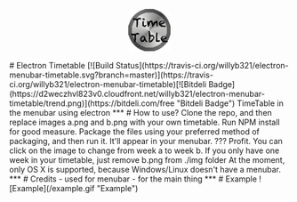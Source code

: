 <p align="center">
  <img src="./TTIcon.png" width=15% height=15%/>
</p>
# Electron Timetable [![Build Status](https://travis-ci.org/willyb321/electron-menubar-timetable.svg?branch=master)](https://travis-ci.org/willyb321/electron-menubar-timetable)[![Bitdeli Badge](https://d2weczhvl823v0.cloudfront.net/willyb321/electron-menubar-timetable/trend.png)](https://bitdeli.com/free "Bitdeli Badge")
TimeTable in the menubar using electron
***
# How to use?  
Clone the repo, and then replace images a.png and b.png with your own timetable. Run NPM install for good measure.  
Package the files using your preferred method of packaging, and then run it. It'll appear in your menubar.  
???  
Profit.  
You can click on the image to change from week a to week b. If you only have one week in your timetable, just remove b.png from ./img folder  
At the moment, only OS X is supported, because Windows/Linux doesn't have a menubar.
***
# Credits
<https://github.com/maxogden/menubar> - used for menubar  
<https://electron.atom.io> - for the main thing
***
# Example
![Example](/example.gif "Example")




